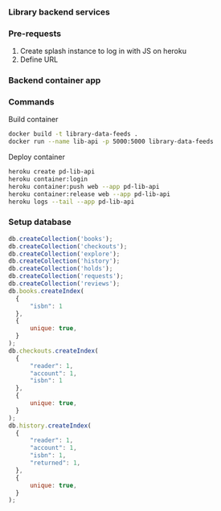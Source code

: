 ### Library backend services

### Pre-requests
1. Create splash instance to log in with JS on heroku
2. Define URL

### Backend container app 

### Commands
Build container
```bash
docker build -t library-data-feeds .
docker run --name lib-api -p 5000:5000 library-data-feeds
```
Deploy container
```bash
heroku create pd-lib-api
heroku container:login
heroku container:push web --app pd-lib-api
heroku container:release web --app pd-lib-api
heroku logs --tail --app pd-lib-api
```

### Setup database
```javascript
db.createCollection('books');
db.createCollection('checkouts');
db.createCollection('explore');
db.createCollection('history');
db.createCollection('holds');
db.createCollection('requests');
db.createCollection('reviews');
db.books.createIndex(
  {
      "isbn": 1
  },
  {
      unique: true,
  }
);
db.checkouts.createIndex(
  {
      "reader": 1,
      "account": 1,
      "isbn": 1
  },
  {
      unique: true,
  }
);
db.history.createIndex(
  {
      "reader": 1,
      "account": 1,
      "isbn": 1,
      "returned": 1,
  },
  {
      unique: true,
  }
);


```